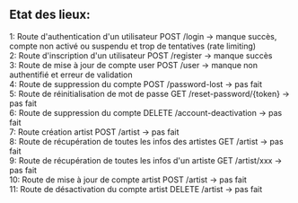 ## Etat des lieux:

1: Route d'authentication d'un utilisateur POST /login -> manque succès, compte non activé ou suspendu et trop de tentatives (rate limiting)  
2: Route d'inscription d'un utilisateur POST /register -> manque succès  
3: Route de mise à jour de compte user POST /user -> manque non authentifié et erreur de validation  
4: Route de suppression du compte POST /password-lost -> pas fait  
5: Route de réinitialisation de mot de passe GET /reset-password/{token} -> pas fait  
6: Route de suppression du compte DELETE /account-deactivation -> pas fait  
7: Route création artist POST /artist -> pas fait  
8: Route de récupération de toutes les infos des artistes GET /artist -> pas fait  
9: Route de récupération de toutes les infos d'un artiste GET /artist/xxx -> pas fait  
10: Route de mise à jour de compte artist POST /artist -> pas fait  
11: Route de désactivation du compte artist DELETE /artist -> pas fait  
